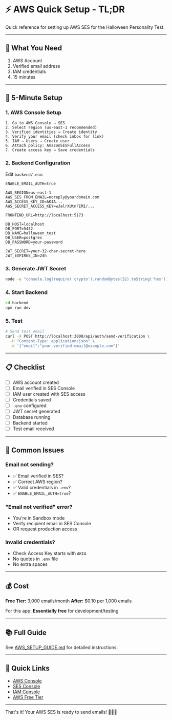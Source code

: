 # ⚡ AWS Quick Setup - TL;DR

Quick reference for setting up AWS SES for the Halloween Personality Test.

---

## 🎯 What You Need

1. AWS Account
2. Verified email address
3. IAM credentials
4. 15 minutes

---

## 🚀 5-Minute Setup

### 1. AWS Console Setup

```
1. Go to AWS Console → SES
2. Select region (us-east-1 recommended)
3. Verified identities → Create identity
4. Verify your email (check inbox for link)
5. IAM → Users → Create user
6. Attach policy: AmazonSESFullAccess
7. Create access key → Save credentials
```

### 2. Backend Configuration

Edit `backend/.env`:

```env
ENABLE_EMAIL_AUTH=true

AWS_REGION=us-east-1
AWS_SES_FROM_EMAIL=noreply@yourdomain.com
AWS_ACCESS_KEY_ID=AKIA...
AWS_SECRET_ACCESS_KEY=wJalrXUtnFEMI/...

FRONTEND_URL=http://localhost:5173

DB_HOST=localhost
DB_PORT=5432
DB_NAME=halloween_test
DB_USER=postgres
DB_PASSWORD=your-password

JWT_SECRET=your-32-char-secret-here
JWT_EXPIRES_IN=24h
```

### 3. Generate JWT Secret

```bash
node -e "console.log(require('crypto').randomBytes(32).toString('hex'))"
```

### 4. Start Backend

```bash
cd backend
npm run dev
```

### 5. Test

```bash
# Send test email
curl -X POST http://localhost:3000/api/auth/send-verification \
  -H "Content-Type: application/json" \
  -d '{"email":"your-verified-email@example.com"}'
```

---

## 📋 Checklist

- [ ] AWS account created
- [ ] Email verified in SES Console
- [ ] IAM user created with SES access
- [ ] Credentials saved
- [ ] `.env` configured
- [ ] JWT secret generated
- [ ] Database running
- [ ] Backend started
- [ ] Test email received

---

## 🚨 Common Issues

### Email not sending?
- ✅ Email verified in SES?
- ✅ Correct AWS region?
- ✅ Valid credentials in `.env`?
- ✅ `ENABLE_EMAIL_AUTH=true`?

### "Email not verified" error?
- You're in Sandbox mode
- Verify recipient email in SES Console
- OR request production access

### Invalid credentials?
- Check Access Key starts with `AKIA`
- No quotes in `.env` file
- No extra spaces

---

## 💰 Cost

**Free Tier:** 3,000 emails/month
**After:** $0.10 per 1,000 emails

For this app: **Essentially free** for development/testing

---

## 📚 Full Guide

See [AWS_SETUP_GUIDE.md](./AWS_SETUP_GUIDE.md) for detailed instructions.

---

## 🔗 Quick Links

- [AWS Console](https://console.aws.amazon.com/)
- [SES Console](https://console.aws.amazon.com/ses/)
- [IAM Console](https://console.aws.amazon.com/iam/)
- [AWS Free Tier](https://aws.amazon.com/free/)

---

That's it! Your AWS SES is ready to send emails! 🎃📧✨
